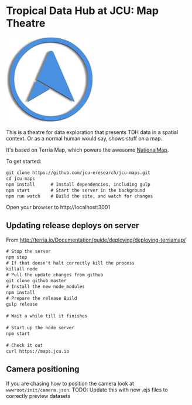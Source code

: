 Tropical Data Hub at JCU: Map Theatre
=====================================
![JCU Maps logo](blue-shadow.png "JCU Maps logo")

This is a theatre for data exploration that presents TDH data in a
spatial context.  Or as a normal human would say, shows stuff on a
map.

It's based on Terria Map, which powers the awesome
[NationalMap](nationalmap.gov.au).

To get started:

```
git clone https://github.com/jcu-eresearch/jcu-maps.git
cd jcu-maps
npm install      # Install dependencies, including gulp
npm start        # Start the server in the background
npm run watch    # Build the site, and watch for changes
```

Open your browser to http://localhost:3001


## Updating release deploys on server

From http://terria.io/Documentation/guide/deploying/deploying-terriamap/

```shell
# Stop the server
npm stop
# If that doesn't halt correctly kill the process
killall node
# Pull the update changes from github
git clone github master
# Install the new node_modules
npm install
# Prepare the release Build
gulp release

# Wait a while till it finishes

# Start up the node server
npm start

# Check it out
curl https://maps.jcu.io
```

## Camera positioning

If you are chasing how to position the camera look at `wwwroot/init/camera.json`.
TODO: Update this with new .ejs files to correctly preview datasets
